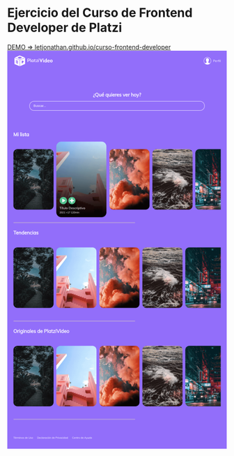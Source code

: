 # Ejercicio del Curso de Frontend Developer de Platzi
[DEMO => letjonathan.github.io/curso-frontend-developer](https://letjonathan.github.io/curso-frontend-developer/)
![Thumnail of the project](./img/thumn.png)
